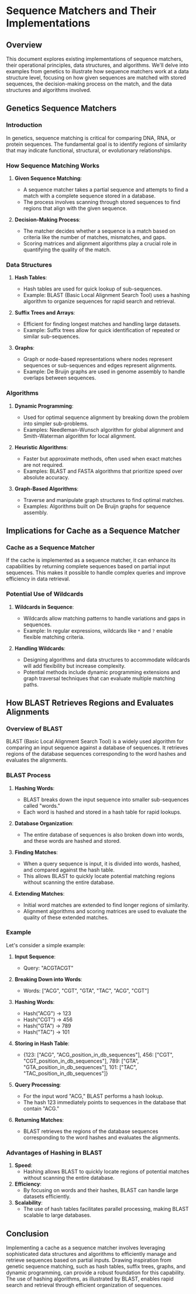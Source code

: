# Sequence Matchers and Their Implementations

## Overview

This document explores existing implementations of sequence matchers, their operational principles, data structures, and algorithms. We'll delve into examples from genetics to illustrate how sequence matchers work at a data structure level, focusing on how given sequences are matched with stored sequences, the decision-making process on the match, and the data structures and algorithms involved.

## Genetics Sequence Matchers

### Introduction

In genetics, sequence matching is critical for comparing DNA, RNA, or protein sequences. The fundamental goal is to identify regions of similarity that may indicate functional, structural, or evolutionary relationships.

### How Sequence Matching Works

1. **Given Sequence Matching**:
    - A sequence matcher takes a partial sequence and attempts to find a match with a complete sequence stored in a database.
    - The process involves scanning through stored sequences to find regions that align with the given sequence.

2. **Decision-Making Process**:
    - The matcher decides whether a sequence is a match based on criteria like the number of matches, mismatches, and gaps.
    - Scoring matrices and alignment algorithms play a crucial role in quantifying the quality of the match.

### Data Structures

1. **Hash Tables**: 
    - Hash tables are used for quick lookup of sub-sequences.
    - Example: BLAST (Basic Local Alignment Search Tool) uses a hashing algorithm to organize sequences for rapid search and retrieval.

2. **Suffix Trees and Arrays**:
    - Efficient for finding longest matches and handling large datasets.
    - Example: Suffix trees allow for quick identification of repeated or similar sub-sequences.

3. **Graphs**:
    - Graph or node-based representations where nodes represent sequences or sub-sequences and edges represent alignments.
    - Example: De Bruijn graphs are used in genome assembly to handle overlaps between sequences.

### Algorithms

1. **Dynamic Programming**:
    - Used for optimal sequence alignment by breaking down the problem into simpler sub-problems.
    - Examples: Needleman-Wunsch algorithm for global alignment and Smith-Waterman algorithm for local alignment.

2. **Heuristic Algorithms**:
    - Faster but approximate methods, often used when exact matches are not required.
    - Examples: BLAST and FASTA algorithms that prioritize speed over absolute accuracy.

3. **Graph-Based Algorithms**:
    - Traverse and manipulate graph structures to find optimal matches.
    - Examples: Algorithms built on De Bruijn graphs for sequence assembly.

## Implications for Cache as a Sequence Matcher

### Cache as a Sequence Matcher

If the cache is implemented as a sequence matcher, it can enhance its capabilities by returning complete sequences based on partial input sequences. This makes it possible to handle complex queries and improve efficiency in data retrieval.

### Potential Use of Wildcards

1. **Wildcards in Sequence**:
    - Wildcards allow matching patterns to handle variations and gaps in sequences.
    - Example: In regular expressions, wildcards like `*` and `?` enable flexible matching criteria.

2. **Handling Wildcards**:
    - Designing algorithms and data structures to accommodate wildcards will add flexibility but increase complexity.
    - Potential methods include dynamic programming extensions and graph traversal techniques that can evaluate multiple matching paths.

## How BLAST Retrieves Regions and Evaluates Alignments

### Overview of BLAST

BLAST (Basic Local Alignment Search Tool) is a widely used algorithm for comparing an input sequence against a database of sequences. It retrieves regions of the database sequences corresponding to the word hashes and evaluates the alignments.

### BLAST Process

1. **Hashing Words**:
    - BLAST breaks down the input sequence into smaller sub-sequences called "words."
    - Each word is hashed and stored in a hash table for rapid lookups.

2. **Database Organization**:
    - The entire database of sequences is also broken down into words, and these words are hashed and stored.

3. **Finding Matches**:
    - When a query sequence is input, it is divided into words, hashed, and compared against the hash table.
    - This allows BLAST to quickly locate potential matching regions without scanning the entire database.

4. **Extending Matches**:
    - Initial word matches are extended to find longer regions of similarity.
    - Alignment algorithms and scoring matrices are used to evaluate the quality of these extended matches.

### Example

Let's consider a simple example:

1. **Input Sequence**:
    - Query: "ACGTACGT"

2. **Breaking Down into Words**:
    - Words: ["ACG", "CGT", "GTA", "TAC", "ACG", "CGT"]

3. **Hashing Words**:
    - Hash("ACG") -> 123
    - Hash("CGT") -> 456
    - Hash("GTA") -> 789
    - Hash("TAC") -> 101

4. **Storing in Hash Table**:
    - {123: ["ACG", "ACG_position_in_db_sequences"],
       456: ["CGT", "CGT_position_in_db_sequences"],
       789: ["GTA", "GTA_position_in_db_sequences"],
       101: ["TAC", "TAC_position_in_db_sequences"]}

5. **Query Processing**:
    - For the input word "ACG," BLAST performs a hash lookup.
    - The hash 123 immediately points to sequences in the database that contain "ACG."

6. **Returning Matches**:
    - BLAST retrieves the regions of the database sequences corresponding to the word hashes and evaluates the alignments.

### Advantages of Hashing in BLAST

1. **Speed**:
    - Hashing allows BLAST to quickly locate regions of potential matches without scanning the entire database.
2. **Efficiency**:
    - By focusing on words and their hashes, BLAST can handle large datasets efficiently.
3. **Scalability**:
    - The use of hash tables facilitates parallel processing, making BLAST scalable to large databases.

## Conclusion

Implementing a cache as a sequence matcher involves leveraging sophisticated data structures and algorithms to efficiently manage and retrieve sequences based on partial inputs. Drawing inspiration from genetic sequence matching, such as hash tables, suffix trees, graphs, and dynamic programming, can provide a robust foundation for this capability. The use of hashing algorithms, as illustrated by BLAST, enables rapid search and retrieval through efficient organization of sequences.
